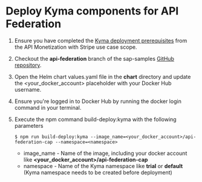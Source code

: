 # Deploy Kyma components for API Federation

1. Ensure you have completed the [Kyma deployment prerequisites](../03-APIMonetizationStripe/03-01-Deploy-kyma-components.md#prepare-the-kyma-deployment-prerequisites) from the API Monetization with Stripe use case scope.
2. Checkout the **api-federation** branch of the sap-samples [GitHub repository](https://github.com/SAP-samples/btp-create-api-integrations/tree/api-federation).
3. Open the Helm chart values.yaml file in the **chart** directory and update the <your_docker_account> placeholder with your Docker Hub username.
4. Ensure you're logged in to Docker Hub by running the docker login command in your terminal.
5. Execute the npm command build-deploy:kyma with the following parameters

    ```$ npm run build-deploy:kyma --image_name=<your_docker_account>/api-federation-cap --namespace=<namespace>```

     * image_name - Name of the image, including your docker account like **\<your_docker_account\>/api-federation-cap**
     * namespace - Name of the Kyma namespace like **trial** or **default** (Kyma namespace needs to be created before deployment)